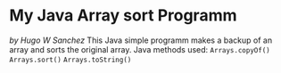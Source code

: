 # My Java Array sort Programm
*by Hugo W Sanchez*
This Java simple programm makes a backup of an array and sorts the original array.
Java methods used: 
`Arrays.copyOf()`
`Arrays.sort()`
`Arrays.toString()`  
